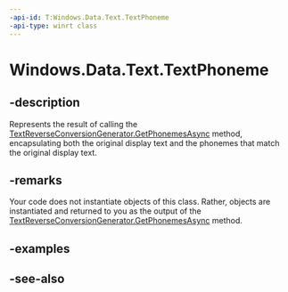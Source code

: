 ```yaml
---
-api-id: T:Windows.Data.Text.TextPhoneme
-api-type: winrt class
---
```


<!-- Class syntax.
public class TextPhoneme : Windows.Data.Text.ITextPhoneme
-->

# Windows.Data.Text.TextPhoneme

## -description
Represents the result of calling the [TextReverseConversionGenerator.GetPhonemesAsync](textreverseconversiongenerator_getphonemesasync.md) method, encapsulating both the original display text and the phonemes that match the original display text.

## -remarks
Your code does not instantiate objects of this class. Rather, objects are instantiated and returned to you as the output of the [TextReverseConversionGenerator.GetPhonemesAsync](textreverseconversiongenerator_getphonemesasync.md) method.

## -examples

## -see-also
